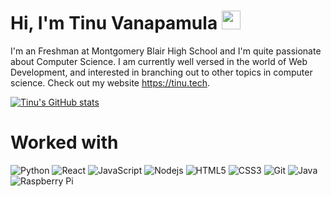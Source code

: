 # Hi, I'm Tinu Vanapamula <img src="https://raw.githubusercontent.com/MartinHeinz/MartinHeinz/master/wave.gif" width="30px">

I'm an Freshman at Montgomery Blair High School and I'm quite passionate about Computer Science. I am currently well versed in the world of Web Development, and interested in branching out to other topics in computer science. Check out my website https://tinu.tech.

[![Tinu's GitHub stats](https://github-readme-stats.vercel.app/api?username=tinuh)](https://github.com/anuraghazra/github-readme-stats)

# Worked with
![Python](https://img.shields.io/badge/-Python-black?style=flat-square&logo=Python)
![React](https://img.shields.io/badge/-React-black?style=flat-square&logo=react)
![JavaScript](https://img.shields.io/badge/-JavaScript-black?style=flat-square&logo=javascript)
![Nodejs](https://img.shields.io/badge/-Nodejs-black?style=flat-square&logo=Node.js)
![HTML5](https://img.shields.io/badge/-HTML5-E34F26?style=flat-square&logo=html5&logoColor=white)
![CSS3](https://img.shields.io/badge/-CSS3-1572B6?style=flat-square&logo=css3)
![Git](https://img.shields.io/badge/-Git-black?style=flat-square&logo=git)
![Java](https://img.shields.io/badge/-java-E34A86?style=flat-square&logo=java)
![Raspberry Pi](https://img.shields.io/badge/-Raspberry%20Pi-C51A4A?style=flat-square&logo=Raspberry-Pi)
<!--
**tinuh/tinuh** is a ✨ _special_ ✨ repository because its `README.md` (this file) appears on your GitHub profile.

Here are some ideas to get you started:

- 🔭 I’m currently working on ...
- 🌱 I’m currently learning ...
- 👯 I’m looking to collaborate on ...
- 🤔 I’m looking for help with ...
- 💬 Ask me about ...
- 📫 How to reach me: ...
- 😄 Pronouns: ...
- ⚡ Fun fact: ...
-->
